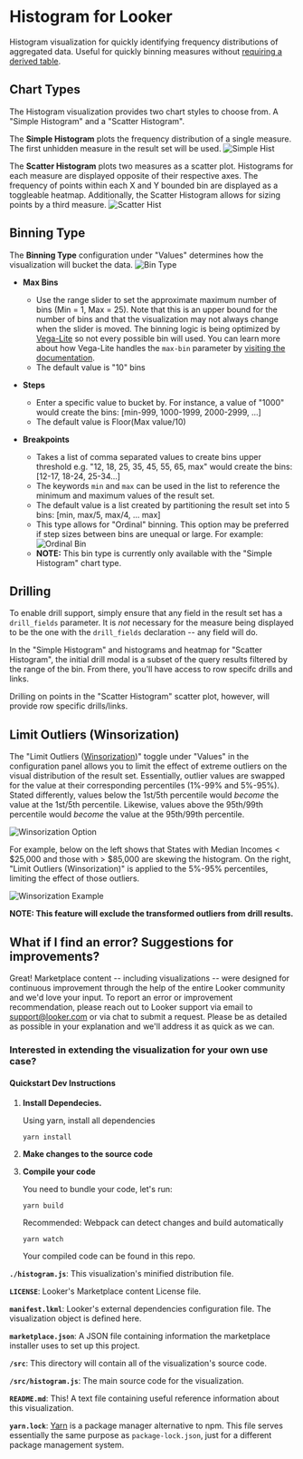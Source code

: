 # Histogram for Looker

Histogram visualization for quickly identifying frequency distributions of aggregated data. Useful for quickly binning measures without [requiring a derived table](https://help.looker.com/hc/en-us/articles/360023900353-Bucketing-in-Looker). 

## Chart Types
The Histogram visualization provides two chart styles to choose from. A "Simple Histogram" and a "Scatter Histogram". 

The **Simple Histogram** plots the frequency distribution of a single measure. The first unhidden measure in the result set will be used.
![Simple Hist](docs/simple-hist-example.png)
 


The **Scatter Histogram** plots two measures as a scatter plot. Histograms for each measure are displayed opposite of their respective axes. The frequency of points within each X and Y bounded bin are displayed as a toggleable heatmap. Additionally, the Scatter Histogram allows for sizing points by a third measure. 
![Scatter Hist](docs/scatter-hist-example.png)

## Binning Type
The **Binning Type** configuration under "Values" determines how the visualization will bucket the data. 
![Bin Type](docs/bin-types.png)


- **Max Bins**  
    - Use the range slider to set the approximate maximum number of bins (Min = 1, Max = 25). Note that this is an upper bound for the number of bins and that the visualization may not always change when the slider is moved. The binning logic is being optimized by [Vega-Lite](https://vega.github.io/vega-lite/) so not every possible bin will used. You can learn more about how Vega-Lite handles the `max-bin` parameter by [visiting the documentation](https://vega.github.io/vega-lite/docs/bin.html).
    - The default value is "10" bins

- **Steps**
    - Enter a specific value to bucket by. For instance, a value of "1000" would create the bins: [min-999, 1000-1999, 2000-2999, ...]
    - The default value is Floor(Max value/10)

- **Breakpoints**
    - Takes a list of comma separated values to create bins upper threshold e.g. "12, 18, 25, 35, 45, 55, 65, max" would create the bins:[12-17, 18-24, 25-34...]
    - The keywords `min` and `max` can be used in the list to reference the minimum and maximum values of the result set. 
    - The default value is a list created by partitioning the result set into 5 bins: [min, max/5, max/4, ... max]
    - This type allows for "Ordinal" binning. This option may be preferred if step sizes between bins are unequal or large. For example:
        ![Ordinal Bin](docs/unequal-vs-ordinal.png)
    - **NOTE:** This bin type is currently only available with the "Simple Histogram" chart type.

## Drilling
To enable drill support, simply ensure that any field in the result set has a `drill_fields` parameter. It is _not_ necessary for the measure being displayed to be the one with the `drill_fields` declaration -- any field will do. 

In the "Simple Histogram" and histograms and heatmap for "Scatter Histogram", the initial drill modal is a subset of the query results filtered by the range of the bin. From there, you'll have access to row specifc drills and links.

Drilling on points in the "Scatter Histogram" scatter plot, however, will provide row specific drills/links. 

## Limit Outliers (Winsorization)
The "Limit Outliers ([Winsorization](https://en.wikipedia.org/wiki/Winsorizing))" toggle under "Values" in the configuration panel allows you to limit the effect of extreme outliers on the visual distribution of the result set. Essentially, outlier values are swapped for the value at their corresponding percentiles (1%-99% and 5%-95%). Stated differently, values below the 1st/5th percentile would _become_ the value at the 1st/5th percentile. Likewise, values above the 95th/99th percentile would _become_ the value at the 95th/99th percentile. 

![Winsorization Option](docs/winsorize-selector.png)

For example, below on the left shows that States with Median Incomes < $25,000 and those with > $85,000 are skewing the histogram. On the right, "Limit Outliers (Winsorization)" is applied to the 5%-95% percentiles, limiting the effect of those outliers.

![Winsorization Example](docs/winsorization-example.png)

**NOTE: This feature will exclude the transformed outliers from drill results.**

## What if I find an error? Suggestions for improvements?
Great! Marketplace content -- including visualizations -- were designed for continuous improvement through the help of the entire Looker community and we'd love your input. To report an error or improvement recommendation, please reach out to Looker support via email to support@looker.com or via chat to submit a request. Please be as detailed as possible in your explanation and we'll address it as quick as we can.


### Interested in extending the visualization for your own use case?
#### Quickstart Dev Instructions
1.  **Install Dependecies.**

    Using yarn, install all dependencies
    ```
    yarn install
    ```
2. **Make changes to the source code**

3.  **Compile your code**

    You need to bundle your code, let's run:
    ```
    yarn build
    ```
    Recommended: Webpack can detect changes and build automatically
     ```
    yarn watch
    ```
    Your compiled code can be found in this repo.

**`./histogram.js`**: This visualization's minified distribution file. 

**`LICENSE`**: Looker's Marketplace content License file.

**`manifest.lkml`**: Looker's external dependencies configuration file. The visualization object is defined here.

**`marketplace.json`**: A JSON file containing information the marketplace installer uses to set up this project.

**`/src`**: This directory will contain all of the visualization's source code.

**`/src/histogram.js`**: The main source code for the visualization.

**`README.md`**: This! A text file containing useful reference information about this visualization.

**`yarn.lock`**: [Yarn](https://yarnpkg.com/) is a package manager alternative to npm. This file serves essentially the same purpose as `package-lock.json`, just for a different package management system.


